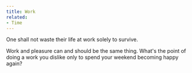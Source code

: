 ```yaml
---
title: Work
related:
- Time
---
```


One shall not waste their life at work solely to survive.

Work and pleasure can and should be the same thing.
What's the point of doing a work you dislike only to spend your weekend becoming happy again?
